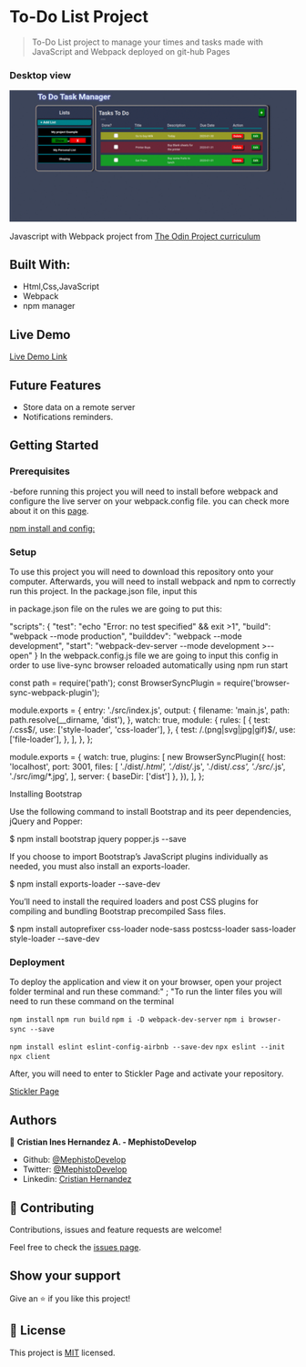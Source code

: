 # To-Do List Project

> To-Do List project to manage your times and tasks made with JavaScript and Webpack deployed on git-hub Pages

### Desktop view

![screenshot](./todo.gif)

Javascript with Webpack project from [The Odin Project curriculum](https://www.theodinproject.com/courses/javascript/lessons/todo-list)

## Built With:

- Html,Css,JavaScript
- Webpack
- npm manager

## Live Demo

[Live Demo Link](https://mephistodevelop.github.io/ToDo-List/)

## Future Features

- Store data on a remote server
- Notifications reminders.

## Getting Started

### Prerequisites

-before running this project you will need to install before webpack and configure the live server on your webpack.config file. you can check more about it on this [page](https://webpack.js.org/guides/installation/).

[npm install and config: ](https://docs.npmjs.com/cli/install)

### Setup
To use this project you will need to download this repository onto your computer. Afterwards, you will need to install webpack and npm to correctly run this project. In the package.json file, input this

in package.json file on the rules we are going to put this:

 "scripts": {
 "test": "echo \"Error: no test specified\" && exit >1",
 "build": "webpack --mode production",
 "builddev": "webpack --mode development",
 "start": "webpack-dev-server --mode development >--open"
 }
In the webpack.config.js file we are going to input this config in order to use live-sync browser reloaded automatically using npm run start

const path = require('path');
const BrowserSyncPlugin = require('browser-sync-webpack-plugin');

module.exports = {
entry: './src/index.js',
output: {
filename: 'main.js',
path: path.resolve(\_\_dirname, 'dist'),
},
watch: true,
module: {
rules: [
{
test: /\.css$/,
        use: ['style-loader', 'css-loader'],
      },
      {
        test: /\.(png|svg|jpg|gif)$/,
use: ['file-loader'],
},
],
},
};

module.exports = {
watch: true,
plugins: [
new BrowserSyncPlugin({
host: 'localhost',
port: 3001,
files: [
'./dist/*.html',
'./dist/*.js',
'./dist/*.css',
'./src/*.js',
'./src/img/*.jpg',
],
server: { baseDir: ['dist'] },
}),
],
};

Installing Bootstrap

Use the following command to install Bootstrap and its peer dependencies, jQuery and Popper:

\$ npm install bootstrap jquery popper.js --save

If you choose to import Bootstrap’s JavaScript plugins individually as needed, you must also install an exports-loader.

\$ npm install exports-loader --save-dev

You’ll need to install the required loaders and post CSS plugins for compiling and bundling Bootstrap precompiled Sass files.

\$ npm install autoprefixer css-loader node-sass postcss-loader sass-loader style-loader --save-dev

### Deployment

To deploy the application and view it on your browser, open your project folder terminal and run these command:" ; "To run the linter files you will need to run these command on the terminal

`npm install`
`npm run build`
`npm i -D webpack-dev-server`
`npm i browser-sync --save`

`npm install eslint eslint-config-airbnb --save-dev`
`npx eslint --init`
`npx client`

After, you will need to enter to Stickler Page and activate your repository.

[Stickler Page](https://stickler-ci.com/) 

## Authors

👤 **Cristian Ines Hernandez A. - MephistoDevelop**

- Github: [@MephistoDevelop](https://github.com/MephistoDevelop)
- Twitter: [@MephistoDevelop](https://twitter.com/MephistoDevelop)
- Linkedin: [Cristian Hernandez](https://www.linkedin.com/in/cristian-hernandez1992/)

## 🤝 Contributing

Contributions, issues and feature requests are welcome!

Feel free to check the [issues page](issues/).

## Show your support

Give an ⭐️ if you like this project!

## 📝 License

This project is [MIT](lic.url) licensed.
